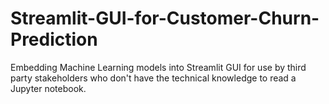 # Streamlit-GUI-for-Customer-Churn-Prediction
Embedding Machine Learning models into Streamlit GUI for use by third party stakeholders who don't have the technical knowledge to read a Jupyter notebook.
